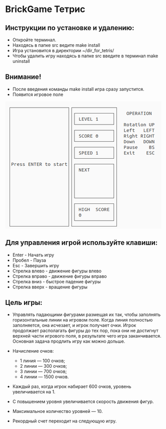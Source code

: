 
# BrickGame Тетрис

## Инструкции по установке и удалению:

- Откройте терминал.
- Находясь в папке src ведите make install 
- Игра установится в директории ~/dir_for_tetris/
- Чтобы удалить игру находясь в папке src введите в терминал make uninstall

## Внимание!

- После введения команды make install игра сразу запустится.
- Появится игровое поле

![gui_tetris.png](../misc/images/gui_tetris.png)


## Для управления игрой используйте клавиши:

- Enter - Начать игру
- Пробел - Пауза
- Esc - Завершить игру
- Стрелка влево - движение фигуры влево
- Стрелка вправо - движение фигуры вправо
- Стрелка вниз - быстрое падение фигуры
- Стрелка вверх - вращение фигуры

## Цель игры:

- Управлять падающими  фигурами размещая их так, чтобы заполнять горизонтальные линии на игровом поле. Когда линия полностью заполняется, она исчезает, и игрок получает очки. Игрок продолжает располагать фигуры до тех пор, пока они не достигнут верхней части игрового поля, в результате чего игра заканчивается. Основная задача продлить игру как можно дольше. 

- Начисление очков:

  -  1 линия — 100 очков;
  - 2 линии — 300 очков;
  - 3 линии — 700 очков;
  - 4 линии — 1500 очков.

- Каждый раз, когда игрок набирает 600 очков, уровень увеличивается на 1.   
- С повышением уровня увеличивается скорость движения фигур. 
- Максимальное количество уровней — 10.
- Рекордный счет переходит на следующую игру.
